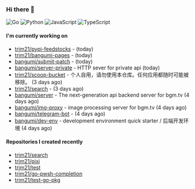 ### Hi there 👋

![Go](https://img.shields.io/badge/go-%2300ADD8.svg?style=for-the-badge&logo=go&logoColor=white)
![Python](https://img.shields.io/badge/python-3670A0?style=for-the-badge&logo=python&logoColor=ffdd54)
![JavaScript](https://img.shields.io/badge/javascript-%23323330.svg?style=for-the-badge&logo=javascript&logoColor=%23F7DF1E)
![TypeScript](https://img.shields.io/badge/typescript-%23007ACC.svg?style=for-the-badge&logo=typescript&logoColor=white)

#### I'm currently working on

- [trim21/pypi-feedstocks](https://github.com/trim21/pypi-feedstocks) -  (today)
- [trim21/bangumi-pages](https://github.com/trim21/bangumi-pages) -  (today)
- [bangumi/submit-patch](https://github.com/bangumi/submit-patch) -  (today)
- [bangumi/server-private](https://github.com/bangumi/server-private) - HTTP sever for private api (today)
- [trim21/scoop-bucket](https://github.com/trim21/scoop-bucket) - 个人自用，请勿使用本仓库。任何应用都随时可能被移除。 (3 days ago)
- [trim21/search](https://github.com/trim21/search) -  (3 days ago)
- [bangumi/server](https://github.com/bangumi/server) - The next-generation api backend server for bgm.tv (4 days ago)
- [bangumi/img-proxy](https://github.com/bangumi/img-proxy) - image processing server for bgm.tv (4 days ago)
- [bangumi/telegram-bot](https://github.com/bangumi/telegram-bot) -  (4 days ago)
- [bangumi/dev-env](https://github.com/bangumi/dev-env) - development environment quick starter / 后端开发环境 (4 days ago)

#### Repositories I created recently

- [trim21/search](https://github.com/trim21/search)
- [trim21/pixi](https://github.com/trim21/pixi)
- [trim21/test](https://github.com/trim21/test)
- [trim21/go-pwsh-completion](https://github.com/trim21/go-pwsh-completion)
- [trim21/test-go-pkg](https://github.com/trim21/test-go-pkg)

